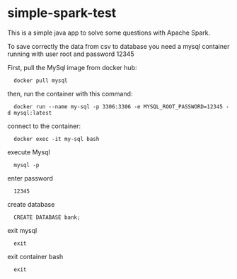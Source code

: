 # simple-spark-test

This is a simple java app to solve some questions with Apache Spark.

To save correctly the data from csv to database you need a mysql container running with user root and password 12345

First, pull the MySql image from docker hub: 

      docker pull mysql
      
then, run the container with this command: 

      docker run --name my-sql -p 3306:3306 -e MYSQL_ROOT_PASSWORD=12345 -d mysql:latest
      
connect to the container:

      docker exec -it my-sql bash
      
execute Mysql

      mysql -p
      
enter password

      12345
      
create database 

      CREATE DATABASE bank;
      
exit mysql

      exit
      
exit container bash

      exit
